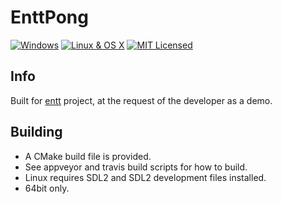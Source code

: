 # EnttPong
[![Windows](https://ci.appveyor.com/api/projects/status/4a34n1l0egf6jp4t?svg=true)](https://ci.appveyor.com/project/reworks/enttpong)
[![Linux & OS X](https://travis-ci.com/DomRe/EnttPong.svg?branch=master)](https://travis-ci.org/DomRe/EnttPong)
[![MIT Licensed](https://img.shields.io/badge/license-MIT-blue.svg)](./LICENSE.md)

## Info
Built for [entt](https://github.com/skypjack/entt) project,
at the request of the developer as a demo.

## Building
- A CMake build file is provided.
- See appveyor and travis build scripts for how to build.
- Linux requires SDL2 and SDL2 development files installed.
- 64bit only.
